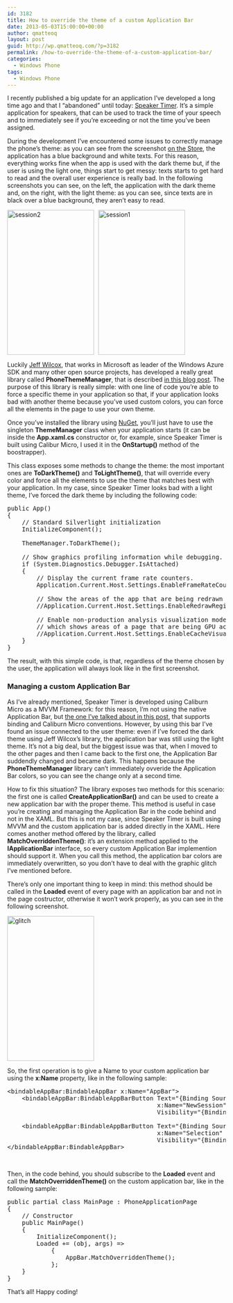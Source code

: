 ```yaml
---
id: 3182
title: How to override the theme of a custom Application Bar
date: 2013-05-03T15:00:00+00:00
author: qmatteoq
layout: post
guid: http://wp.qmatteoq.com/?p=3182
permalink: /how-to-override-the-theme-of-a-custom-application-bar/
categories:
  - Windows Phone
tags:
  - Windows Phone
---
```

I recently published a big update for an application I’ve developed a long time ago and that I “abandoned” until today: <a href="http://www.windowsphone.com/s?appid=b6c57aee-f526-e011-854c-00237de2db9e" target="_blank">Speaker Timer</a>. It’s a simple application for speakers, that can be used to track the time of your speech and to immediately see if you’re exceeding or not the time you’ve been assigned.

During the development I’ve encountered some issues to correctly manage the phone’s theme: as you can see from the screenshot <a href="http://www.windowsphone.com/s?appid=b6c57aee-f526-e011-854c-00237de2db9e" target="_blank">on the Store</a>, the application has a blue background and white texts. For this reason, everything works fine when the app is used with the dark theme but, if the user is using the light one, things start to get messy: texts starts to get hard to read and the overall user experience is really bad. In the following screenshots you can see, on the left, the application with the dark theme and, on the right, with the light theme: as you can see, since texts are in black over a blue background, they aren’t easy to read.

[<img style="background-image: none; padding-top: 0px; padding-left: 0px; display: inline; padding-right: 0px; border-width: 0px;" title="session2" alt="session2" src="https://i1.wp.com/wp.qmatteoq.com/wp-content/uploads/2013/04/session2_thumb.png?resize=200%2C333" width="200" height="333" border="0" data-recalc-dims="1" />](https://i2.wp.com/wp.qmatteoq.com/wp-content/uploads/2013/04/session2.png)[<img style="background-image: none; padding-top: 0px; padding-left: 0px; margin: 0px 0px 0px 10px; display: inline; padding-right: 0px; border-width: 0px;" title="session1" alt="session1" src="https://i0.wp.com/wp.qmatteoq.com/wp-content/uploads/2013/04/session1_thumb.png?resize=200%2C333" width="200" height="333" border="0" data-recalc-dims="1" />](https://i2.wp.com/wp.qmatteoq.com/wp-content/uploads/2013/04/session1.png)

Luckily <a href="http://www.jeff.wilcox.name/" target="_blank">Jeff Wilcox</a>, that works in Microsoft as leader of the Windows Azure SDK and many other open source projects, has developed a really great library called **PhoneThemeManager**, that is described <a href="http://www.jeff.wilcox.name/2012/01/phonethememanager/" target="_blank">in this blog post</a>. The purpose of this library is really simple: with one line of code you’re able to force a specific theme in your application so that, if your application looks bad with another theme because you’ve used custom colors, you can force all the elements in the page to use your own theme.

Once you’ve installed the library using <a href="http://nuget.org/packages/PhoneThemeManager" target="_blank">NuGet</a>, you’ll just have to use the singleton **ThemeManager** class when your application starts (it can be inside the **App.xaml.cs** constructor or, for example, since Speaker Timer is built using Calibur Micro, I used it in the **OnStartup()** method of the boostrapper).

This class exposes some methods to change the theme: the most important ones are **ToDarkTheme()** and **ToLightTheme()**, that will override every color and force all the elements to use the theme that matches best with your application. In my case, since Speaker Timer looks bad with a light theme, I’ve forced the dark theme by including the following code:

<pre class="brush: csharp;">public App()
{
    // Standard Silverlight initialization
    InitializeComponent();

    ThemeManager.ToDarkTheme();

    // Show graphics profiling information while debugging.
    if (System.Diagnostics.Debugger.IsAttached)
    {
        // Display the current frame rate counters.
        Application.Current.Host.Settings.EnableFrameRateCounter = false;

        // Show the areas of the app that are being redrawn in each frame.
        //Application.Current.Host.Settings.EnableRedrawRegions = true;

        // Enable non-production analysis visualization mode, 
        // which shows areas of a page that are being GPU accelerated with a colored overlay.
        //Application.Current.Host.Settings.EnableCacheVisualization = true;
    }
}</pre>

The result, with this simple code, is that, regardless of the theme chosen by the user, the application will always look like in the first screenshot.

### 

### Managing a custom Application Bar

As I’ve already mentioned, Speaker Timer is developed using Caliburn Micro as a MVVM Framework: for this reason, I’m not using the native Application Bar, but <a href="http://wp.qmatteoq.com/first-steps-with-caliburn-micro-the-application-bar/" target="_blank">the one I’ve talked about in this post</a>, that supports binding and Caliburn Micro conventions. However, by using this bar I’ve found an issue connected to the user theme: even if I’ve forced the dark theme using Jeff Wilcox’s library, the application bar was still using the light theme. It’s not a big deal, but the biggest issue was that, when I moved to the other pages and then I came back to the first one, the Application Bar suddendly changed and became dark. This happens because the **PhoneThemeManager** library can’t immediately ovveride the Application Bar colors, so you can see the change only at a second time.

How to fix this situation? The library exposes two methods for this scenario: the first one is called **CreateApplicationBar()** and can be used to create a new application bar with the proper theme. This method is useful in case you’re creating and managing the Application Bar in the code behind and not in the XAML. But this is not my case, since Speaker Timer is built using MVVM and the custom application bar is added directly in the XAML. Here comes another method offered by the library, called **MatchOverriddenTheme()**: it’s an extension method applied to the **IApplicationBar** interface, so every custom Application Bar implemention should support it. When you call this method, the application bar colors are immediately overwritten, so you don’t have to deal with the graphic glitch I’ve mentioned before.

There’s only one important thing to keep in mind: this method should be called in the **Loaded** event of every page with an application bar and not in the page costructor, otherwise it won’t work properly, as you can see in the following screenshot.

[<img style="background-image: none; padding-top: 0px; padding-left: 0px; display: inline; padding-right: 0px; border-width: 0px;" title="glitch" alt="glitch" src="https://i1.wp.com/wp.qmatteoq.com/wp-content/uploads/2013/04/glitch_thumb.png?resize=200%2C333" width="200" height="333" border="0" data-recalc-dims="1" />](https://i2.wp.com/wp.qmatteoq.com/wp-content/uploads/2013/04/glitch.png)

So, the first operation is to give a Name to your custom application bar using the **x:Name** property, like in the following sample:

<pre class="brush: xml;">&lt;bindableAppBar:BindableAppBar x:Name="AppBar"&gt;
    &lt;bindableAppBar:BindableAppBarButton Text="{Binding Source={StaticResource LocalizedStrings}, Path=LocalizedResources.Add}" IconUri="/Assets/Icons/Add.png" 
                                         x:Name="NewSession" 
                                         Visibility="{Binding Path=IsCheckModeEnabled, Converter={StaticResource NegativeBooleanToVisibilityConverter}}" /&gt;

    &lt;bindableAppBar:BindableAppBarButton Text="{Binding Source={StaticResource LocalizedStrings}, Path=LocalizedResources.Select}" IconUri="/Assets/Icons/Selection.png"
                                         x:Name="Selection"
                                         Visibility="{Binding Path=IsCheckModeEnabled, Converter={StaticResource NegativeBooleanToVisibilityConverter}}" /&gt;
&lt;/bindableAppBar:BindableAppBar&gt;</pre>

&nbsp;

Then, in the code behind, you should subscribe to the **Loaded** event and call the **MatchOverriddenTheme()** on the custom application bar, like in the following sample:

<pre class="brush: csharp;">public partial class MainPage : PhoneApplicationPage
{
    // Constructor
    public MainPage()
    {
        InitializeComponent();
        Loaded += (obj, args) =&gt;
            {
                AppBar.MatchOverriddenTheme();
            };
    }
}</pre>

That’s all! Happy coding!